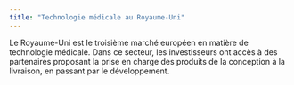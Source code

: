 ```yaml
---
title: "Technologie médicale au Royaume-Uni"
---
```

  
Le Royaume-Uni est le troisième marché européen en matière de technologie médicale. Dans ce secteur, les investisseurs ont accès à des partenaires proposant la prise en charge des produits de la conception à la livraison, en passant par le développement.
